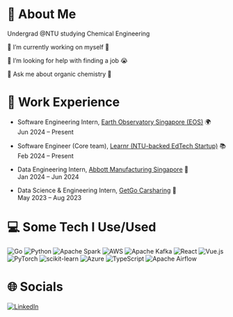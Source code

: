 # 💫 About Me
Undergrad @NTU studying Chemical Engineering 


🔭 I’m currently working on myself 😤

🤝 I’m looking for help with finding a job 😭

💬 Ask me about organic chemistry 🧪

# 💫 Work Experience

- Software Engineering Intern, [Earth Observatory Singapore (EOS)](https://earthobservatory.sg) 🌍  
  Jun 2024 – Present

- Software Engineer (Core team), [Learnr (NTU-backed EdTech Startup)](https://www.learnr.sg/) 📚  
  Feb 2024 – Present

- Data Engineering Intern, [Abbott Manufacturing Singapore](https://www.abbott.com) 🍼  
  Jan 2024 – Jun 2024

- Data Science & Engineering Intern, [GetGo Carsharing](https://www.getgo.sg) 🚙  
  May 2023 – Aug 2023

# 💻 Some Tech I Use/Used
![Go](https://img.shields.io/badge/go-%2300ADD8.svg?style=for-the-badge&logo=go&logoColor=white) ![Python](https://img.shields.io/badge/python-3670A0?style=for-the-badge&logo=python&logoColor=ffdd54) ![Apache Spark](https://img.shields.io/badge/Apache%20Spark-FDEE21?style=for-the-badge&logo=apachespark&logoColor=black) ![AWS](https://img.shields.io/badge/AWS-%23FF9900.svg?style=for-the-badge&logo=amazon-aws&logoColor=white) ![Apache Kafka](https://img.shields.io/badge/Apache%20Kafka-000?style=for-the-badge&logo=apachekafka) ![React](https://img.shields.io/badge/react-%2320232a.svg?style=for-the-badge&logo=react&logoColor=%2361DAFB) ![Vue.js](https://img.shields.io/badge/vue.js-%2335495e.svg?style=for-the-badge&logo=vuedotjs&logoColor=%234FC08D) ![PyTorch](https://img.shields.io/badge/PyTorch-%23EE4C2C.svg?style=for-the-badge&logo=PyTorch&logoColor=white) ![scikit-learn](https://img.shields.io/badge/scikit--learn-%23F7931E.svg?style=for-the-badge&logo=scikit-learn&logoColor=white) ![Azure](https://img.shields.io/badge/azure-%230072C6.svg?style=for-the-badge&logo=microsoftazure&logoColor=white) ![TypeScript](https://img.shields.io/badge/typescript-%23007ACC.svg?style=for-the-badge&logo=typescript&logoColor=white) ![Apache Airflow](https://img.shields.io/badge/Apache%20Airflow-017CEE?style=for-the-badge&logo=Apache%20Airflow&logoColor=white)

# 🌐 Socials
[![LinkedIn](https://img.shields.io/badge/LinkedIn-%230077B5.svg?logo=linkedin&logoColor=white)](https://www.linkedin.com/in/rafi-pangestu/)
